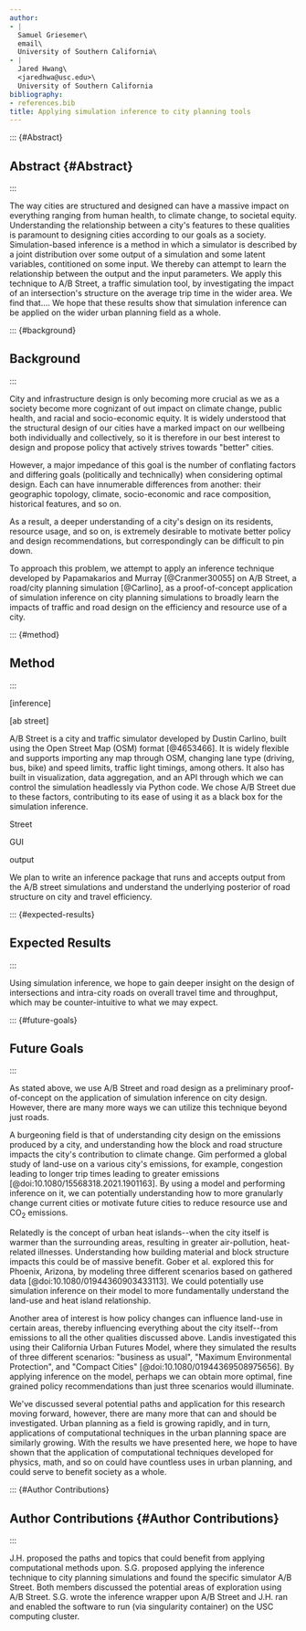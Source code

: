 ```yaml
---
author:
- |
  Samuel Griesemer\
  email\
  University of Southern California\
- |
  Jared Hwang\
  <jaredhwa@usc.edu>\
  University of Southern California
bibliography:
- references.bib
title: Applying simulation inference to city planning tools
---
```


::: {#Abstract}
## Abstract {#Abstract}
:::

The way cities are structured and designed can have a massive impact on
everything ranging from human health, to climate change, to societal
equity. Understanding the relationship between a city's features to
these qualities is paramount to designing cities according to our goals
as a society. Simulation-based inference is a method in which a
simulator is described by a joint distribution over some output of a
simulation and some latent variables, contitioned on some input. We
thereby can attempt to learn the relationship between the output and the
input parameters. We apply this technique to A/B Street, a traffic
simulation tool, by investigating the impact of an intersection's
structure on the average trip time in the wider area. We find that\....
We hope that these results show that simulation inference can be applied
on the wider urban planning field as a whole.

::: {#background}
## Background
:::

City and infrastructure design is only becoming more crucial as we as a
society become more cognizant of out impact on climate change, public
health, and racial and socio-economic equity. It is widely understood
that the structural design of our cities have a marked impact on our
wellbeing both individually and collectively, so it is therefore in our
best interest to design and propose policy that actively strives towards
\"better\" cities.

However, a major impedance of this goal is the number of conflating
factors and differing goals (politically and technically) when
considering optimal design. Each can have innumerable differences from
another: their geographic topology, climate, socio-economic and race
composition, historical features, and so on.

As a result, a deeper understanding of a city's design on its residents,
resource usage, and so on, is extremely desirable to motivate better
policy and design recommendations, but correspondingly can be difficult
to pin down.

To approach this problem, we attempt to apply an inference technique
developed by Papamakarios and Murray [@Cranmer30055] on A/B Street, a
road/city planning simulation [@Carlino], as a proof-of-concept
application of simulation inference on city planning simulations to
broadly learn the impacts of traffic and road design on the efficiency
and resource use of a city.

::: {#method}
## Method
:::

\[inference\]

\[ab street\]

A/B Street is a city and traffic simulator developed by Dustin Carlino,
built using the Open Street Map (OSM) format [@4653466]. It is widely
flexible and supports importing any map through OSM, changing lane type
(driving, bus, bike) and speed limits, traffic light timings, among
others. It also has built in visualization, data aggregation, and an API
through which we can control the simulation headlessly via Python code.
We chose A/B Street due to these factors, contributing to its ease of
using it as a black box for the simulation inference.

Street

GUI

output

We plan to write an inference package that runs and accepts output from
the A/B street simulations and understand the underlying posterior of
road structure on city and travel efficiency.

::: {#expected-results}
## Expected Results
:::

Using simulation inference, we hope to gain deeper insight on the design
of intersections and intra-city roads on overall travel time and
throughput, which may be counter-intuitive to what we may expect.

::: {#future-goals}
## Future Goals
:::

As stated above, we use A/B Street and road design as a preliminary
proof-of-concept on the application of simulation inference on city
design. However, there are many more ways we can utilize this technique
beyond just roads.

A burgeoning field is that of understanding city design on the emissions
produced by a city, and understanding how the block and road structure
impacts the city's contribution to climate change. Gim performed a
global study of land-use on a various city's emissions, for example,
congestion leading to longer trip times leading to greater emissions
[@doi:10.1080/15568318.2021.1901163]. By using a model and performing
inference on it, we can potentially understanding how to more granularly
change current cities or motivate future cities to reduce resource use
and CO$_2$ emissions.

Relatedly is the concept of urban heat islands--when the city itself is
warmer than the surrounding areas, resulting in greater air-pollution,
heat-related illnesses. Understanding how building material and block
structure impacts this could be of massive benefit. Gober et al.
explored this for Phoenix, Arizona, by modeling three different
scenarios based on gathered data [@doi:10.1080/01944360903433113]. We
could potentially use simulation inference on their model to more
fundamentally understand the land-use and heat island relationship.

Another area of interest is how policy changes can influence land-use in
certain areas, thereby influencing everything about the city
itself--from emissions to all the other qualities discussed above.
Landis investigated this using their California Urban Futures Model,
where they simulated the results of three different scenarios:
\"business as usual\", \"Maximum Environmental Protection\", and
\"Compact Cities\" [@doi:10.1080/01944369508975656]. By applying
inference on the model, perhaps we can obtain more optimal, fine grained
policy recommendations than just three scenarios would illuminate.

We've discussed several potential paths and application for this
research moving forward, however, there are many more that can and
should be investigated. Urban planning as a field is growing rapidly,
and in turn, applications of computational techniques in the urban
planning space are similarly growing. With the results we have presented
here, we hope to have shown that the application of computational
techniques developed for physics, math, and so on could have countless
uses in urban planning, and could serve to benefit society as a whole.

::: {#Author Contributions}
## Author Contributions {#Author Contributions}
:::

J.H. proposed the paths and topics that could benefit from applying
computational methods upon. S.G. proposed applying the inference
technique to city planning simulations and found the specific simulator
A/B Street. Both members discussed the potential areas of exploration
using A/B Street. S.G. wrote the inference wrapper upon A/B Street and
J.H. ran and enabled the software to run (via singularity container) on
the USC computing cluster.
